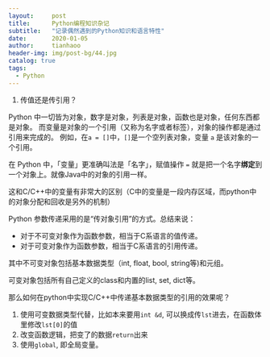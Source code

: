 ```yaml
---
layout:     post
title:      Python编程知识杂记
subtitle:   "记录偶然遇到的Python知识和语言特性"
date:       2020-01-05
author:     tianhaoo
header-img: img/post-bg/44.jpg
catalog: true
tags:
  - Python
---
```


1. 传值还是传引用？

Python 中一切皆为对象，数字是对象，列表是对象，函数也是对象，任何东西都是对象。
而变量是对象的一个引用（又称为名字或者标签），对象的操作都是通过引用来完成的。
例如，在`a = []`中，`[]`是一个空列表对象，变量 `a` 是该对象的一个引用。

在 Python 中，「变量」更准确叫法是「名字」，赋值操作 `=` 就是把一个名字**绑定**到一个对象上。就像Java中的对象的引用一样。

这和C/C++中的变量有非常大的区别（C中的变量是一段内存区域，而python中的对象分配和回收是另外的机制）

Python 参数传递采用的是“传对象引用”的方式。总结来说：

   * 对于不可变对象作为函数参数，相当于C系语言的值传递。
   * 对于可变对象作为函数参数，相当于C系语言的引用传递。

其中不可变对象包括基本数据类型（int, float, bool, string等)和元组。

可变对象包括所有自己定义的class和内置的list, set, dict等。

那么如何在python中实现C/C++中传递基本数据类型的引用的效果呢？

   1. 使用可变数据类型代替，比如本来要用`int &d`, 可以换成传`lst`进去，在函数体里修改`lst[0]`的值
   2. 改变函数逻辑，把变了的数据`return`出来
   3. 使用`global`, 即全局变量。
